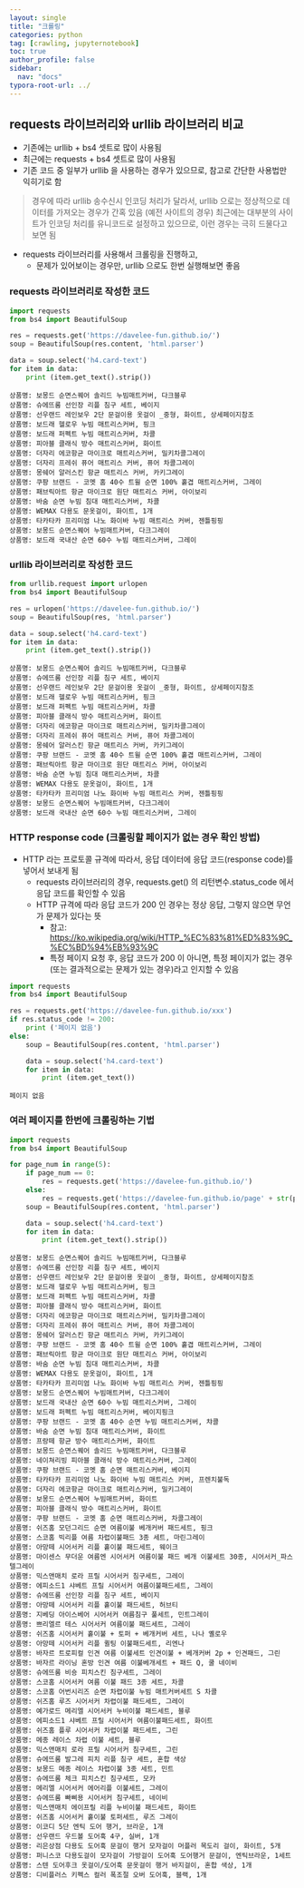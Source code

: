 ```yaml
---
layout: single
title: "크롤링"
categories: python
tag: [crawling, jupyternotebook]
toc: true
author_profile: false
sidebar:
  nav: "docs"
typora-root-url: ../
---
```




## requests 라이브러리와 urllib 라이브러리 비교

- 기존에는 urllib + bs4 셋트로 많이 사용됨
- 최근에는 requests + bs4 셋트로 많이 사용됨
- 기존 코드 중 일부가 urllib 을 사용하는 경우가 있으므로, 참고로 간단한 사용법만 익히기로 함

> 경우에 따라 urllib 송수신시 인코딩 처리가 달라서, urllib 으로는 정상적으로 데이터를 가져오는 경우가 간혹 있음 (예전 사이트의 경우)
> 최근에는 대부분의 사이트가 인코딩 처리를 유니코드로 설정하고 있으므로, 이런 경우는 극히 드물다고 보면 됨

- requests 라이브러리를 사용해서 크롤링을 진행하고,
  - 문제가 있어보이는 경우만, urllib 으로도 한번 실행해보면 좋음


### requests 라이브러리로 작성한 코드


```python
import requests
from bs4 import BeautifulSoup

res = requests.get('https://davelee-fun.github.io/')
soup = BeautifulSoup(res.content, 'html.parser')

data = soup.select('h4.card-text')
for item in data:
    print (item.get_text().strip())
```

    상품명: 보몽드 순면스퀘어 솔리드 누빔매트커버, 다크블루
    상품명: 슈에뜨룸 선인장 리플 침구 세트, 베이지
    상품명: 선우랜드 레인보우 2단 문걸이용 옷걸이 _중형, 화이트, 상세페이지참조
    상품명: 보드래 헬로우 누빔 매트리스커버, 핑크
    상품명: 보드래 퍼펙트 누빔 매트리스커버, 차콜
    상품명: 피아블 클래식 방수 매트리스커버, 화이트
    상품명: 더자리 에코항균 마이크로 매트리스커버, 밀키차콜그레이
    상품명: 더자리 프레쉬 퓨어 매트리스 커버, 퓨어 차콜그레이
    상품명: 몽쉐어 알러스킨 항균 매트리스 커버, 카키그레이
    상품명: 쿠팡 브랜드 - 코멧 홈 40수 트윌 순면 100% 홑겹 매트리스커버, 그레이
    상품명: 패브릭아트 항균 마이크로 원단 매트리스 커버, 아이보리
    상품명: 바숨 순면 누빔 침대 매트리스커버, 차콜
    상품명: WEMAX 다용도 문옷걸이, 화이트, 1개
    상품명: 타카타카 프리미엄 나노 화이바 누빔 매트리스 커버, 젠틀핑핑
    상품명: 보몽드 순면스퀘어 누빔매트커버, 다크그레이
    상품명: 보드래 국내산 순면 60수 누빔 매트리스커버, 그레이


### urllib 라이브러리로 작성한 코드


```python
from urllib.request import urlopen
from bs4 import BeautifulSoup

res = urlopen('https://davelee-fun.github.io/')
soup = BeautifulSoup(res, 'html.parser')

data = soup.select('h4.card-text')
for item in data:
    print (item.get_text().strip())
```

    상품명: 보몽드 순면스퀘어 솔리드 누빔매트커버, 다크블루
    상품명: 슈에뜨룸 선인장 리플 침구 세트, 베이지
    상품명: 선우랜드 레인보우 2단 문걸이용 옷걸이 _중형, 화이트, 상세페이지참조
    상품명: 보드래 헬로우 누빔 매트리스커버, 핑크
    상품명: 보드래 퍼펙트 누빔 매트리스커버, 차콜
    상품명: 피아블 클래식 방수 매트리스커버, 화이트
    상품명: 더자리 에코항균 마이크로 매트리스커버, 밀키차콜그레이
    상품명: 더자리 프레쉬 퓨어 매트리스 커버, 퓨어 차콜그레이
    상품명: 몽쉐어 알러스킨 항균 매트리스 커버, 카키그레이
    상품명: 쿠팡 브랜드 - 코멧 홈 40수 트윌 순면 100% 홑겹 매트리스커버, 그레이
    상품명: 패브릭아트 항균 마이크로 원단 매트리스 커버, 아이보리
    상품명: 바숨 순면 누빔 침대 매트리스커버, 차콜
    상품명: WEMAX 다용도 문옷걸이, 화이트, 1개
    상품명: 타카타카 프리미엄 나노 화이바 누빔 매트리스 커버, 젠틀핑핑
    상품명: 보몽드 순면스퀘어 누빔매트커버, 다크그레이
    상품명: 보드래 국내산 순면 60수 누빔 매트리스커버, 그레이


### HTTP response code (크롤링할 페이지가 없는 경우 확인 방법)
- HTTP 라는 프로토콜 규격에 따라서, 응답 데이터에 응답 코드(response code)를 넣어서 보내게 됨
  - requests 라이브러리의 경우, requests.get() 의 리턴변수.status_code 에서 응답 코드를 확인할 수 있음
  - HTTP 규격에 따라 응답 코드가 200 인 경우는 정상 응답, 그렇지 않으면 무언가 문제가 있다는 뜻
    - 참고: https://ko.wikipedia.org/wiki/HTTP_%EC%83%81%ED%83%9C_%EC%BD%94%EB%93%9C
    - 특정 페이지 요청 후, 응답 코드가 200 이 아니면, 특정 페이지가 없는 경우 (또는 결과적으로는 문제가 있는 경우)라고 인지할 수 있음


```python
import requests
from bs4 import BeautifulSoup

res = requests.get('https://davelee-fun.github.io/xxx')
if res.status_code != 200:
    print ('페이지 없음')
else:
    soup = BeautifulSoup(res.content, 'html.parser')

    data = soup.select('h4.card-text')
    for item in data:
        print (item.get_text())
```

    페이지 없음


### 여러 페이지를 한번에 크롤링하는 기법


```python
import requests
from bs4 import BeautifulSoup

for page_num in range(5):
    if page_num == 0:
        res = requests.get('https://davelee-fun.github.io/')
    else:
        res = requests.get('https://davelee-fun.github.io/page' + str(page_num + 1))
    soup = BeautifulSoup(res.content, 'html.parser')

    data = soup.select('h4.card-text')
    for item in data:
        print (item.get_text().strip())
```

    상품명: 보몽드 순면스퀘어 솔리드 누빔매트커버, 다크블루
    상품명: 슈에뜨룸 선인장 리플 침구 세트, 베이지
    상품명: 선우랜드 레인보우 2단 문걸이용 옷걸이 _중형, 화이트, 상세페이지참조
    상품명: 보드래 헬로우 누빔 매트리스커버, 핑크
    상품명: 보드래 퍼펙트 누빔 매트리스커버, 차콜
    상품명: 피아블 클래식 방수 매트리스커버, 화이트
    상품명: 더자리 에코항균 마이크로 매트리스커버, 밀키차콜그레이
    상품명: 더자리 프레쉬 퓨어 매트리스 커버, 퓨어 차콜그레이
    상품명: 몽쉐어 알러스킨 항균 매트리스 커버, 카키그레이
    상품명: 쿠팡 브랜드 - 코멧 홈 40수 트윌 순면 100% 홑겹 매트리스커버, 그레이
    상품명: 패브릭아트 항균 마이크로 원단 매트리스 커버, 아이보리
    상품명: 바숨 순면 누빔 침대 매트리스커버, 차콜
    상품명: WEMAX 다용도 문옷걸이, 화이트, 1개
    상품명: 타카타카 프리미엄 나노 화이바 누빔 매트리스 커버, 젠틀핑핑
    상품명: 보몽드 순면스퀘어 누빔매트커버, 다크그레이
    상품명: 보드래 국내산 순면 60수 누빔 매트리스커버, 그레이
    상품명: 보드래 퍼펙트 누빔 매트리스커버, 베이지핑크
    상품명: 쿠팡 브랜드 - 코멧 홈 40수 순면 누빔 매트리스커버, 챠콜
    상품명: 바숨 순면 누빔 침대 매트리스커버, 화이트
    상품명: 프랑떼 항균 방수 매트리스커버, 화이트
    상품명: 보몽드 순면스퀘어 솔리드 누빔매트커버, 다크블루
    상품명: 네이쳐리빙 피아블 클래식 방수 매트리스커버, 그레이
    상품명: 쿠팡 브랜드 - 코멧 홈 순면 매트리스커버, 베이지
    상품명: 타카타카 프리미엄 나노 화이바 누빔 매트리스 커버, 프렌치불독
    상품명: 더자리 에코항균 마이크로 매트리스커버, 밀키그레이
    상품명: 보몽드 순면스퀘어 누빔매트커버, 화이트
    상품명: 피아블 클래식 방수 매트리스커버, 화이트
    상품명: 쿠팡 브랜드 - 코멧 홈 순면 매트리스커버, 차콜그레이
    상품명: 쉬즈홈 모던그리드 순면 여름이불 베개커버 패드세트, 핑크
    상품명: 스코홈 빅리플 여름 차렵이불패드 3종 세트, 마린그레이
    상품명: 아망떼 시어서커 리플 홑이불 패드세트, 웨이크
    상품명: 마이센스 무더운 여름엔 시어서커 여름이불 패드 베개 이불세트 30종, 시어서커_파스텔그레이
    상품명: 믹스앤매치 로라 프릴 시어서커 침구세트, 그레이
    상품명: 에피소드1 샤베트 프릴 시어서커 여름이불패드세트, 그레이
    상품명: 슈에뜨룸 선인장 리플 침구 세트, 베이지
    상품명: 아망떼 시어서커 리플 홑이불 패드세트, 허브티
    상품명: 지베딩 아이스베어 시어서커 여름침구 풀세트, 민트그레이
    상품명: 쁘리엘르 테스 시어서커 여름이불 패드세트, 그레이
    상품명: 쉬즈홈 시어서커 홑이불 + 토퍼 + 베개커버 세트, 나나 옐로우
    상품명: 아망떼 시어서커 리플 퀼팅 이불패드세트, 리엔나
    상품명: 바자르 트로피컬 인견 여름 이불세트 인견이불 + 베개커버 2p + 인견패드, 그린
    상품명: 바자르 라이닝 혼방 인견 여름 이불베개세트 + 패드 Q, 쿨 네이비
    상품명: 슈에뜨룸 비숑 피치스킨 침구세트, 그레이
    상품명: 스코홈 시어서커 여름 이불 패드 3종 세트, 차콜
    상품명: 스코홈 어번시리즈 순면 차렵이불 누빔 매트커버세트 S 차콜
    상품명: 쉬즈홈 루즈 시어서커 차렵이불 패드세트, 그레이
    상품명: 예가로드 메리엘 시어서커 누비이불 패드세트, 블루
    상품명: 에피소드1 샤베트 프릴 시어서커 여름이불패드세트, 화이트
    상품명: 쉬즈홈 플루 시어서커 차렵이불 패드세트, 그린
    상품명: 메종 레이스 차렵 이불 세트, 블루
    상품명: 믹스앤매치 로라 프릴 시어서커 침구세트, 그린
    상품명: 슈에뜨룸 발그레 피치 리플 침구 세트, 혼합 색상
    상품명: 보몽드 메종 레이스 차렵이불 3종 세트, 민트
    상품명: 슈에뜨룸 체크 피치스킨 침구세트, 모카
    상품명: 메리엘 시어서커 에어리플 이불세트, 그레이
    상품명: 슈에뜨룸 빠삐용 시어서커 침구세트, 네이비
    상품명: 믹스앤매치 에이프릴 리플 누비이불 패드세트, 화이트
    상품명: 쉬즈홈 시어서커 홑이불 토퍼세트, 루즈 그레이
    상품명: 이코디 5단 엔틱 도어 행거, 브라운, 1개
    상품명: 선우랜드 우드볼 도어훅 4구, 실버, 1개
    상품명: 리은상점 다용도 도어훅 문걸이 행거 모자걸이 머플러 목도리 걸이, 화이트, 5개
    상품명: 퍼니스코 다용도걸이 모자걸이 가방걸이 도어훅 도어행거 문걸이, 엔틱브라운, 1세트
    상품명: 스텐 도어후크 옷걸이/도어훅 문옷걸이 행거 바지걸이, 혼합 색상, 1개
    상품명: 디비플러스 키펙스 컬러 폭조절 오버 도어훅, 블랙, 1개


